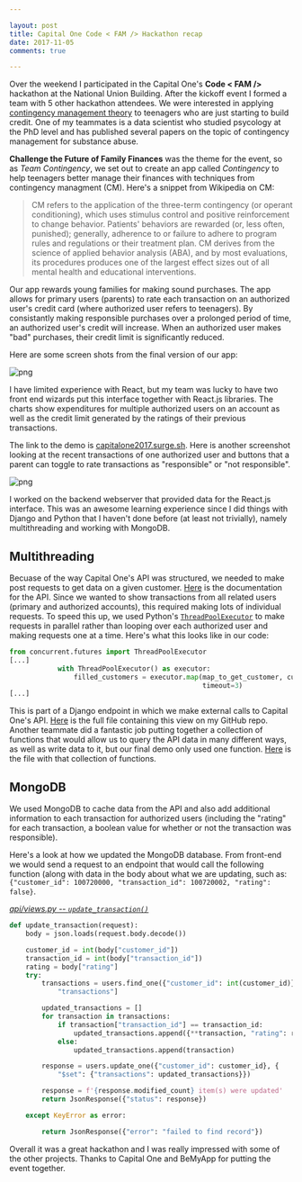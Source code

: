 ```yaml
---

layout: post
title: Capital One Code < FAM /> Hackathon recap
date: 2017-11-05
comments: true

---
```


Over the weekend I participated in the Capital One's **Code < FAM />** hackathon at the National Union Building. After the kickoff event I formed a team with 5 other hackathon attendees. We were interested in applying [contingency management theory](https://en.wikipedia.org/wiki/Contingency_management) to teenagers who are just starting to build credit. One of my teammates is a data scientist who studied psycology at the PhD level and has published several papers on the topic of contingency management for substance abuse.

**Challenge the Future of Family Finances** was the theme for the event, so as *Team Contingency*, we set out to create an app called *Contingency* to help teenagers better manage their finances with techniques from contingency managment (CM). Here's a snippet from Wikipedia on CM:

> CM refers to the application of the three-term contingency (or operant conditioning), which uses stimulus control and positive reinforcement to change behavior. Patients' behaviors are rewarded (or, less often, punished); generally, adherence to or failure to adhere to program rules and regulations or their treatment plan. CM derives from the science of applied behavior analysis (ABA), and by most evaluations, its procedures produces one of the largest effect sizes out of all mental health and educational interventions.

Our app rewards young families for making sound purchases. The app allows for primary users (parents) to rate each transaction on an authorized user's credit card (where authorized user refers to teenagers). By consistantly making responsible purchases over a prolonged period of time, an authorized user's credit will increase. When an authorized user makes "bad" purchases, their credit limit is significantly reduced. 

Here are some screen shots from the final version of our app:

![png](/static/capitalone/capitalone_contingency_1.png)

I have limited experience with React, but my team was lucky to have two front end wizards put this interface together with React.js libraries. The charts show expenditures for multiple authorized users on an account as well as the credit limit generated by the ratings of their previous transactions. 

The link to the demo is [capitalone2017.surge.sh](capitalone2017.surge.sh). Here is another screenshot looking at the recent transactions of one authorized user and buttons that a parent can toggle to rate transactions as "responsible" or "not responsible".

![png](/static/capitalone/capitalone_contingency_2.png)

I worked on the backend webserver that provided data for the React.js interface. This was an awesome learning experience since I did things with Django and Python that I haven't done before (at least not trivially), namely multithreading and working with MongoDB. 

## Multithreading

Becuase of the way Capital One's API was structured, we needed to make post requests to get data on a given customer. [Here](https://github.com/CapitalOne-AU-Hackathon/au-hackathon-getting-started/blob/master/API_Getting_Started.md) is the documentation for the API. Since we wanted to show transactions from all related users (primary and authorized accounts), this required making lots of individual requests. To speed this up, we used Python's [`ThreadPoolExecutor`](https://docs.python.org/3/library/concurrent.futures.html) to make requests in parallel rather than looping over each authorized user and making requests one at a time. Here's what this looks like in our code: 

```python
from concurrent.futures import ThreadPoolExecutor
[...]
            with ThreadPoolExecutor() as executor:
                filled_customers = executor.map(map_to_get_customer, customers,
                                                timeout=3)
[...]

```

This is part of a Django endpoint in which we make external calls to Capital One's API. [Here](https://github.com/briancaffey/capital-one-backend/blob/master/api/views.py) is the full file containing this view on my GitHub repo. Another teammate did a fantastic job putting together a collection of functions that would allow us to query the API data in many different ways, as well as write data to it, but our final demo only used one function. [Here](https://github.com/briancaffey/capital-one-backend/blob/master/api/utils.py) is the file with that collection of functions. 

## MongoDB

We used MongoDB to cache data from the API and also add additional information to each transaction for authorized users (including the "rating" for each transaction, a boolean value for whether or not the transaction was responsible). 

Here's a look at how we updated the MongoDB database. From front-end we would send a request to an endpoint that would call the following function (along with data in the body about what we are updating, such as: `{"customer_id": 100720000, "transaction_id": 100720002, "rating": false}`.

*[api/views.py -- `update_transaction()`](https://github.com/briancaffey/capital-one-backend/blob/master/api/views.py#L56)*
```python
def update_transaction(request):
    body = json.loads(request.body.decode())

    customer_id = int(body["customer_id"])
    transaction_id = int(body["transaction_id"])
    rating = body["rating"]
    try:
        transactions = users.find_one({"customer_id": int(customer_id)})[
            "transactions"]

        updated_transactions = []
        for transaction in transactions:
            if transaction["transaction_id"] == transaction_id:
                updated_transactions.append({**transaction, "rating": rating})
            else:
                updated_transactions.append(transaction)

        response = users.update_one({"customer_id": customer_id}, {
            "$set": {"transactions": updated_transactions}})

        response = f'{response.modified_count} item(s) were updated'
        return JsonResponse({"status": response})

    except KeyError as error:

        return JsonResponse({"error": "failed to find record"})
```

Overall it was a great hackathon and I was really impressed with some of the other projects. Thanks to Capital One and BeMyApp for putting the event together. 